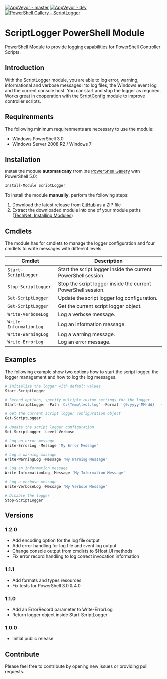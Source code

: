 [![AppVeyor - master](https://ci.appveyor.com/api/projects/status/syyabalhc1ivgei7/branch/master?svg=true)](https://ci.appveyor.com/project/claudiospizzi/scriptlogger/branch/master) [![AppVeyor - dev](https://ci.appveyor.com/api/projects/status/syyabalhc1ivgei7/branch/dev?svg=true)](https://ci.appveyor.com/project/claudiospizzi/scriptlogger/branch/dev) [![PowerShell Gallery - ScriptLogger](https://img.shields.io/badge/PowerShell%20Gallery-ScriptLogger-0072C6.svg)](https://www.powershellgallery.com/packages/ScriptLogger)

# ScriptLogger PowerShell Module
PowerShell Module to provide logging capabilities for PowerShell Controller Scripts.


## Introduction

With the ScriptLogger module, you are able to log error, warning, informational and verbose messages into log files, the Windows event log and the current console host. You can start and stop the logger as required. Works great in cooperation with the [ScriptConfig](https://github.com/claudiospizzi/ScriptConfig) module to improve controller scripts.


## Requirenments

The following minimum requirenments are necessary to use the module:

* Windows PowerShell 3.0
* Windows Server 2008 R2 / Windows 7


## Installation

Install the module **automatically** from the [PowerShell Gallery](https://www.powershellgallery.com/packages/ScriptLogger) with PowerShell 5.0:

```powershell
Install-Module ScriptLogger
```

To install the module **manually**, perform the following steps:

1. Download the latest release from [GitHub](https://github.com/claudiospizzi/ScriptLogger/releases) as a ZIP file
2. Extract the downloaded module into one of your module paths ([TechNet: Installing Modules](https://technet.microsoft.com/en-us/library/dd878350))


## Cmdlets

The module has for cmdlets to manage the logger configuration and four cmdlets to write messages with different levels:

| Cmdlet                  | Description                                                     |
| ----------------------- | --------------------------------------------------------------- |
| `Start-ScriptLogger`    | Start the script logger inside the current PowerShell session.  |
| `Stop-ScriptLogger`     | Stop the script logger inside the current PowerShell session.   |
| `Set-ScriptLogger`      | Update the script logger log configuration.                     |
| `Get-ScriptLogger`      | Get the current script logger object.                           |
| `Write-VerboseLog`      | Log a verbose message.                                          |
| `Write-InformationLog`  | Log an information message.                                     |
| `Write-WarningLog`      | Log a warning message.                                          |
| `Write-ErrorLog`        | Log an error message.                                           |



## Examples

The following example show two options how to start the script logger, the logger management and how to log the log messages.

```powershell
# Initialize the logger with default values
Start-ScriptLogger

# Second options, specify multiple custom settings for the logger
Start-ScriptLogger -Path 'C:\Temp\test.log' -Format '{0:yyyy-MM-dd}   {0:HH:mm:ss}   {1}   {2}   {3,-11}   {4}' -Level Warning  -NoEventLog -NoConsoleOutput

# Get the current script logger configuration object
Get-ScriptLogger

# Update the script logger configuration
Set-ScriptLogger -Level Verbose

# Log an error message
Write-ErrorLog -Message 'My Error Message'

# Log a warning massage
Write-WarningLog -Message 'My Warning Message'

# Log an information message
Write-InformationLog -Message 'My Information Message'

# Log a verbose message
Write-VerboseLog -Message 'My Verbose Message'

# Disable the logger
Stop-ScriptLogger
```


## Versions

### 1.2.0

- Add encoding option for the log file output
- Add error handling for log file and event log output
- Change console output from cmdlets to $Host.UI methods
- Fix error record handling to log correct invocation information

### 1.1.1

- Add formats and types resources
- Fix tests for PowerShell 3.0 & 4.0

### 1.1.0

- Add an ErrorRecord parameter to Write-ErrorLog
- Return logger object inside Start-ScriptLogger

### 1.0.0

- Initial public release


## Contribute

Please feel free to contribute by opening new issues or providing pull requests.
